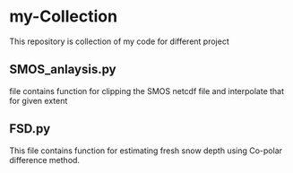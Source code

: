 # my-Collection
This repository is collection of my code for different project

## SMOS_anlaysis.py 
file contains function for clipping the SMOS netcdf file and interpolate that for given extent

## FSD.py
This file contains function for estimating fresh snow depth using Co-polar difference method.
